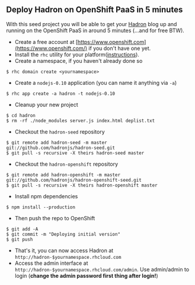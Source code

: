 
## Deploy Hadron on OpenShift PaaS in 5 minutes

With this seed project you will be able to get your [Hadron](https://github.com/hadronjs/hadron) blog up and running
on the OpenShift PaaS in around 5 minutes (...and for free BTW).

* Create a free account at [https://www.openshift.com](https://www.openshift.com/) if you don't have one yet.
* Install the `rhc` utility for your platform([instructions](https://www.openshift.com/developers/rhc-client-tools-install)).
* Create a namespace, if you haven't already done so
```
$ rhc domain create <yournamespace>
```

* Create a `nodejs-0.10` application (you can name it anything via `-a`)
```
$ rhc app create -a hadron -t nodejs-0.10
```

* Cleanup your new project
```
$ cd hadron
$ rm -rf ./node_modules server.js index.html deplist.txt
```

* Checkout the `hadron-seed` repository
```
$ git remote add hadron-seed -m master git://github.com/hadronjs/hadron-seed.git
$ git pull -s recursive -X theirs hadron-seed master
```

* Checkout the `hadron-openshift` repository
```
$ git remote add hadron-openshift -m master git://github.com/hadronjs/hadron-openshift-seed.git
$ git pull -s recursive -X theirs hadron-openshift master
```

* Install npm dependencies
```
$ npm install --production
```

* Then push the repo to OpenShift
```
$ git add -A
$ git commit -m "Deploying initial version"
$ git push
```

* That's it, you can now access Hadron at `http://hadron-$yournamespace.rhcloud.com`
* Access the admin interface at `http://hadron-$yournamespace.rhcloud.com/admin`. Use admin/admin to login 
  (**change the admin password first thing after login!**)

